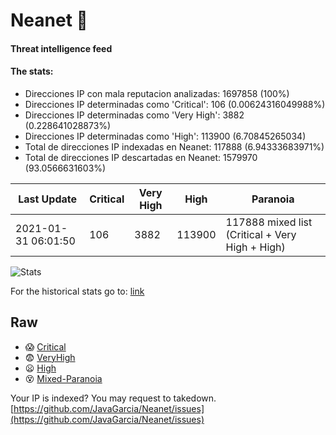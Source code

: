 # Neanet :hocho:
#### Threat intelligence feed
#### The stats:

- Direcciones IP con mala reputacion analizadas: 1697858 (100%)
- Direcciones IP determinadas como 'Critical':  106 (0.00624316049988%)
- Direcciones IP determinadas como 'Very High':  3882 (0.228641028873%)
- Direcciones IP determinadas como 'High':  113900 (6.70845265034)
- Total de direcciones IP indexadas en Neanet:  117888 (6.94333683971%)
- Total de direcciones IP descartadas en Neanet:  1579970 (93.0566631603%)

| Last Update | Critical | Very High | High | Paranoia |
| --- | --- | --- | --- | --- |
| 2021-01-31 06:01:50 | 106 | 3882 | 113900 | 117888 mixed list (Critical + Very High + High)|

![Stats](https://docs.google.com/spreadsheets/d/e/2PACX-1vSnaNMIXVabIpDJjufMlzH7poXnshF3mgd8Is1g9ytUEzVsP5my4Trn8f-xkoLLQ38xpL3HtmUexLo6/pubchart?oid=501124687&format=image)

For the historical stats go to: [link](/stats.csv)
## Raw
- :scream: [Critical](https://raw.githubusercontent.com/JavaGarcia/Neanet/master/blacklists/neanet_critical.txt)
- :fearful: [VeryHigh](https://raw.githubusercontent.com/JavaGarcia/Neanet/master/blacklists/neanet_veryHigh.txtt)
- :frowning: [High](https://raw.githubusercontent.com/JavaGarcia/Neanet/master/blacklists/neanet_high.txt)
- :dizzy_face: [Mixed-Paranoia](https://raw.githubusercontent.com/JavaGarcia/Neanet/master/blacklists/neanet_all.txt)


Your IP is indexed? You may request to takedown. [https://github.com/JavaGarcia/Neanet/issues](https://github.com/JavaGarcia/Neanet/issues)












































































































































































































































































































































































































































































































































































































































































































































































































































































































































































































































































































































































































































































































































































































































































































































































































































































































































































































































































































































































































































































































































































































































































































































































































































































































































































































































































































































































































































































































































































































































































































































































































































































































































































































































































































































































































































































































































































































































































































































































































